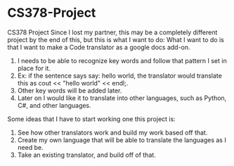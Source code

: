 # CS378-Project
CS378 Project
Since I lost my partner, this may be a completely different project by the end of this, but this is what I want to do:
What I want to do is that I want to make a Code translator as a google docs add-on.
1. I needs to be able to recognize key words and follow that pattern I set in place for it.
2. Ex: if the sentence says say: hello world, the translator would translate this as cout << "hello world" << endl;.
3. Other key words will be added later.
4. Later on I would like it to translate into other languages, such as Python, C#, and other languages.

Some ideas that I have to start working one this project is:
1. See how other translators work and build my work based off that. 
2. Create my own language that will be able to translate the languages as I need be.
3. Take an existing translator, and build off of that.

